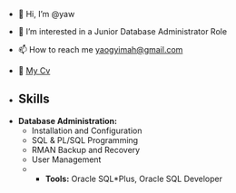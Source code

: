- 👋 Hi, I’m @yaw
- 👀 I’m interested in a Junior Database Administrator Role
- 📫 How to reach me yaogyimah@gmail.com
- 📄 [My Cv](https://github.com/yawdba/yawdba/blob/main/yaw%20cv.pdf)
 


- ## Skills

* **Database Administration:**
  * Installation and Configuration
  * SQL & PL/SQL Programming
  * RMAN Backup and Recovery
  * User Management
  * * **Tools:** Oracle SQL*Plus, Oracle SQL Developer

<!---
yawdba/yawdba is a ✨ special ✨ repository because its `README.md` (this file) appears on your GitHub profile.
You can click the Preview link to take a look at your changes.
--->
